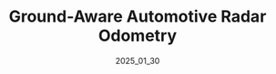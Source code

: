 ---
layout: publications
permalink: /publications/radar_odometry/
# external_link: https://abhi-rf.github.io/publications/gss/
date: 2025_01_30 # determines sorting just take the date of the first publication as YYYY_MM_DD
image: assets/teaser.png
image_mouseover: assets/architecture.png

title: "Ground-Aware Automotive Radar Odometry"
venue: ICRA, 2025
authors:
  - name: danielcasadoherraez
    affiliations: "1,2"
    equal_contribution: True
  - name: franzkaschner
    affiliations: "3,4"
    equal_contribution: True
  - name: matthiaszeller
    affiliations: "1,2"
  - name: dominikmuhle
    affiliations: "4,5"
  - name: jensbehley
    affiliations: "2"
  - name: michaelheidingsfeld
    affiliations: "1"
  - name: danielcremers
    affiliations: "4,5"
  - name: cyrillstachniss
    affiliations: "2,6"


affiliations:
  - name: cariad
    length: long
  - name: roboticsbonn
    length: short
  - name: audi
    length: short
  - name: tum
    length: short
  - name: mcml
    length: long
  - name: lamarr
    length: short


description: "We propose a simple, yet effective, heuristic-based method to extract the ground plane from single radar scans and perform ground plane matching between consecutive scan."


links:
    # - name: Project Page
    #   link: publications/radar_odometry/
    - name: Paper
      link: https://www.ipb.uni-bonn.de/wp-content/papercite-data/pdf/casado-herraez2025icra.pdf
      style: "bi bi-file-earmark-richtext"


citation: '@inproceedings{herraez2025ground,
  title={Ground-Aware Automotive Radar Odometry},
  author={Herraez, Daniel Casado and Kaschner, Franz and Zeller, M and Muhle, D and Behley, J and Heidingsfeld, M and Cremers, D and Stachniss, C},
  booktitle={Proc. of the IEEE Intl. Conf. on Robotics \& Automation (ICRA)},
  year={2025}
}
'

---